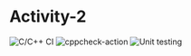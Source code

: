 # Activity-2
![C/C++ CI](https://github.com/Safura-Zohareen/Activity-2/workflows/C/C++%20CI/badge.svg)
![cppcheck-action](https://github.com/Safura-Zohareen/Activity-2/workflows/cppcheck-action/badge.svg)
![Unit testing](https://github.com/Safura-Zohareen/Activity-2/workflows/Unit%20testing/badge.svg)
